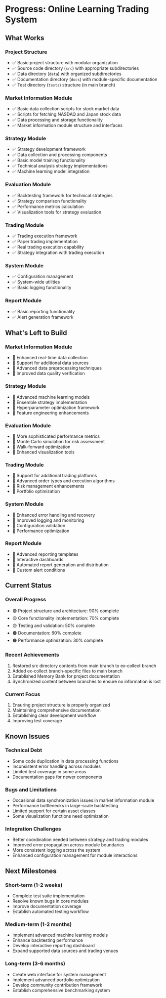 # Progress: Online Learning Trading System

## What Works

### Project Structure
- ✅ Basic project structure with modular organization
- ✅ Source code directory (`src`) with appropriate subdirectories
- ✅ Data directory (`data`) with organized subdirectories
- ✅ Documentation directory (`docs`) with module-specific documentation
- ✅ Test directory (`tests`) structure (in main branch)

### Market Information Module
- ✅ Basic data collection scripts for stock market data
- ✅ Scripts for fetching NASDAQ and Japan stock data
- ✅ Data processing and storage functionality
- ✅ Market information module structure and interfaces

### Strategy Module
- ✅ Strategy development framework
- ✅ Data collection and processing components
- ✅ Basic model training functionality
- ✅ Technical analysis strategy implementations
- ✅ Machine learning model integration

### Evaluation Module
- ✅ Backtesting framework for technical strategies
- ✅ Strategy comparison functionality
- ✅ Performance metrics calculation
- ✅ Visualization tools for strategy evaluation

### Trading Module
- ✅ Trading execution framework
- ✅ Paper trading implementation
- ✅ Real trading execution capability
- ✅ Strategy integration with trading execution

### System Module
- ✅ Configuration management
- ✅ System-wide utilities
- ✅ Basic logging functionality

### Report Module
- ✅ Basic reporting functionality
- ✅ Alert generation framework

## What's Left to Build

### Market Information Module
- 🔄 Enhanced real-time data collection
- 🔄 Support for additional data sources
- 🔄 Advanced data preprocessing techniques
- 🔄 Improved data quality verification

### Strategy Module
- 🔄 Advanced machine learning models
- 🔄 Ensemble strategy implementation
- 🔄 Hyperparameter optimization framework
- 🔄 Feature engineering enhancements

### Evaluation Module
- 🔄 More sophisticated performance metrics
- 🔄 Monte Carlo simulation for risk assessment
- 🔄 Walk-forward optimization
- 🔄 Enhanced visualization tools

### Trading Module
- 🔄 Support for additional trading platforms
- 🔄 Advanced order types and execution algorithms
- 🔄 Risk management enhancements
- 🔄 Portfolio optimization

### System Module
- 🔄 Enhanced error handling and recovery
- 🔄 Improved logging and monitoring
- 🔄 Configuration validation
- 🔄 Performance optimization

### Report Module
- 🔄 Advanced reporting templates
- 🔄 Interactive dashboards
- 🔄 Automated report generation and distribution
- 🔄 Custom alert conditions

## Current Status

### Overall Progress
- 🟢 Project structure and architecture: 90% complete
- 🟡 Core functionality implementation: 70% complete
- 🟡 Testing and validation: 50% complete
- 🟠 Documentation: 60% complete
- 🟠 Performance optimization: 30% complete

### Recent Achievements
1. Restored src directory contents from main branch to ex-collect branch
2. Added ex-collect branch-specific files to main branch
3. Established Memory Bank for project documentation
4. Synchronized content between branches to ensure no information is lost

### Current Focus
1. Ensuring project structure is properly organized
2. Maintaining comprehensive documentation
3. Establishing clear development workflow
4. Improving test coverage

## Known Issues

### Technical Debt
- Some code duplication in data processing functions
- Inconsistent error handling across modules
- Limited test coverage in some areas
- Documentation gaps for newer components

### Bugs and Limitations
- Occasional data synchronization issues in market information module
- Performance bottlenecks in large-scale backtesting
- Limited support for certain asset classes
- Some visualization functions need optimization

### Integration Challenges
- Better coordination needed between strategy and trading modules
- Improved error propagation across module boundaries
- More consistent logging across the system
- Enhanced configuration management for module interactions

## Next Milestones

### Short-term (1-2 weeks)
- Complete test suite implementation
- Resolve known bugs in core modules
- Improve documentation coverage
- Establish automated testing workflow

### Medium-term (1-2 months)
- Implement advanced machine learning models
- Enhance backtesting performance
- Develop interactive reporting dashboard
- Expand supported data sources and trading venues

### Long-term (3-6 months)
- Create web interface for system management
- Implement advanced portfolio optimization
- Develop community contribution framework
- Establish comprehensive benchmarking system